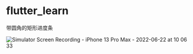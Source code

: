 # flutter_learn

带圆角的矩形进度条


![Simulator Screen Recording - iPhone 13 Pro Max - 2022-06-22 at 10 06 33](https://user-images.githubusercontent.com/5234441/174928121-e31fd26b-c446-44d7-8e2b-58af1339a5ef.gif)
